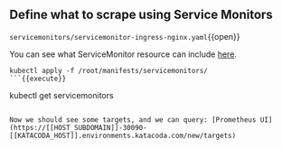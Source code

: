## Define what to scrape using Service Monitors

`servicemonitors/servicemonitor-ingress-nginx.yaml`{{open}}

You can see what ServiceMonitor resource can include [here](https://github.com/prometheus-operator/prometheus-operator/blob/v0.44.0/Documentation/api.md#servicemonitor).

```
kubectl apply -f /root/manifests/servicemonitors/
```{{execute}}

```
kubectl get servicemonitors
```{{execute}}

Now we should see some targets, and we can query: [Prometheus UI](https://[[HOST_SUBDOMAIN]]-30090-[[KATACODA_HOST]].environments.katacoda.com/new/targets)
